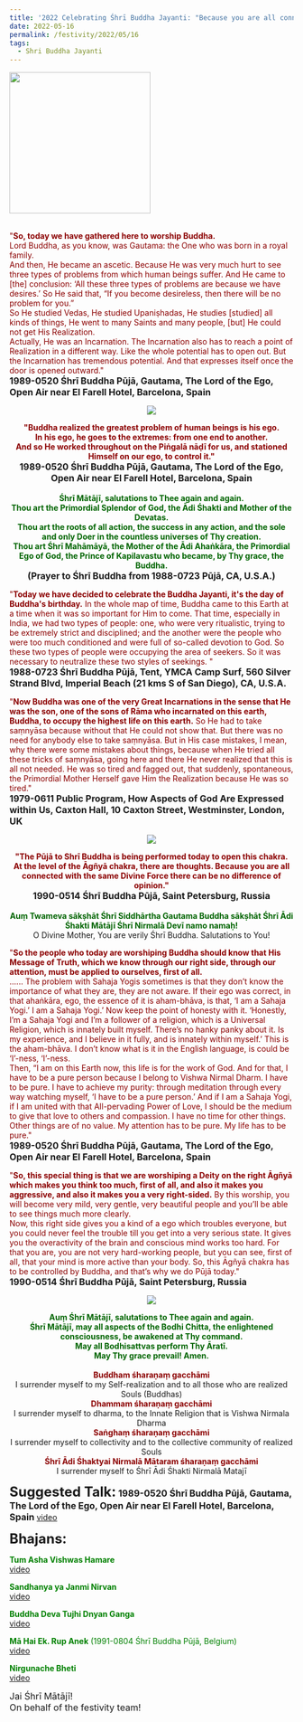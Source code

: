 ```yaml
---
title: '2022 Celebrating Śhrī Buddha Jayanti: "Because you are all connected with the same Divine Force there can be no difference of opinion" '
date: 2022-05-16
permalink: /festivity/2022/05/16
tags:
  - Shri Buddha Jayanti
---
```


<div style="text-align: left"><img src="/images/image1.png" width="250" /></div><br>

<p>
<font color="DarkRed">"<b>So, today we have gathered here to worship Buddha.</b><br>
Lord Buddha, as you know, was Gautama: the One who was born in a royal family.<br>
And then, He became an ascetic. Because He was very much hurt to see three types of problems from which human beings suffer. And He came to [the] conclusion: ‘All these three types of problems are because we have desires.’ So He said that, “If you become desireless, then there will be no problem for you.”<br>
So He studied Vedas, He studied Upaniṣhadas, He studies [studied] all kinds of things, He went to many Saints and many people, [but] He could not get His Realization.<br>
Actually, He was an Incarnation.
The Incarnation also has to reach a point of Realization in a different way. Like the whole potential has to open out. But the Incarnation has tremendous potential. And that expresses itself once the door is opened outward."</font><br>
<font size="+0"><b>1989-0520 Śhrī Buddha Pūjā, Gautama, The Lord of the Ego, Open Air near El Farell Hotel, Barcelona, Spain</b></font>
</p>

<div style="text-align: center"><img src="/images/image976.png" /></div>

<p style="text-align:center;">
<font color="DarkRed"><b>"Buddha realized the greatest problem of human beings is his ego.<br>
In his ego, he goes to the extremes: from one end to another.<br>
And so He worked throughout on the Piṅgalā nāḍī for us, and stationed Himself on our ego, to control it."</b></font><br>
<font size="+0"><b>1989-0520 Śhrī Buddha Pūjā, Gautama, The Lord of the Ego, Open Air near El Farell Hotel, Barcelona, Spain</b></font><br>
<br>
<font color="DarkGreen"><b>Śhrī Mātājī, salutations to Thee again and again.<br>
Thou art the Primordial Splendor of God, the Ādi Śhakti and Mother of the Devatas.<br>
Thou art the roots of all action, the success in any action, and the sole and only Doer in the countless universes of Thy creation.<br>
Thou art Śhrī Mahāmāyā, the Mother of the Ādi Ahaṅkāra, the Primordial Ego of God, the Prince of Kapilavastu who became, by Thy grace, the Buddha.</b></font><br>
<font size="+0"><b>(Prayer to Śhrī Buddha from 1988-0723 Pūjā, CA, U.S.A.)</b></font>
</p>

<p>
<font color="DarkRed">"<b>Today we have decided to celebrate the Buddha Jayanti, it's the day of Buddha's birthday.</b> In the whole map of time, Buddha came to this Earth at a time when it was so important for Him to come. That time, especially in India, we had two types of people: one, who were very ritualistic, trying to be extremely strict and disciplined; and the another were the people who were too much conditioned and were full of so-called devotion to God. So these two types of people were occupying the area of seekers. So it was necessary to neutralize these two styles of seekings. "</font><br>
<font size="+0"><b>1988-0723 Śhrī Buddha Pūjā, Tent, YMCA Camp Surf, 560 Silver Strand Blvd, Imperial Beach (21 kms S of San Diego), CA, U.S.A.</b></font>
</p>

<p>
<font color="DarkRed">"<b>Now Buddha was one of the very Great Incarnations in the sense that He was the son, one of the sons of Rāma who incarnated on this earth, Buddha, to occupy the highest life on this earth.</b> So He had to take saṃnyāsa because without that He could not show that. But there was no need for anybody else to take saṃnyāsa. But in His case mistakes, I mean, why there were some mistakes about things, because when He tried all these tricks of saṃnyāsa, going here and there He never realized that this is all not needed. He was so tired and fagged out, that suddenly, spontaneous, the Primordial Mother Herself gave Him the Realization because He was so tired."</font><br>
<font size="+0"><b>1979-0611 Public Program, How Aspects of God Are Expressed within Us, Caxton Hall, 10 Caxton Street, Westminster, London, UK</b></font>
</p>

<div style="text-align: center"><img src="/images/image977.png" /></div>

<p style="text-align:center;">
<font color="DarkRed"><b>"The Pūjā to Shrī Buddha is being performed today to open this chakra.<br>
At the level of the Āgñyā chakra, there are thoughts. Because you are all connected with the same Divine Force there can be no difference of opinion."</b></font><br>
<font size="+0"><b>1990-0514 Śhrī Buddha Pūjā, Saint Petersburg, Russia</b></font><br>
<br>
<font color="DarkGreen"><b>Auṃ Twameva sākṣhāt Śhrī Siddhārtha Gautama Buddha sākṣhāt Śhrī Ādi Śhakti Mātājī Śhrī Nirmalā Devī namo namaḥ!</b></font><br>
O Divine Mother, You are verily Śhrī Buddha. Salutations to You!
</p>

<p>
<font color="DarkRed">"<b>So the people who today are worshiping Buddha should know that His Message of Truth, which we know through our right side, through our attention, must be applied to ourselves, first of all.</b><br>
...... The problem with Sahaja Yogis sometimes is that they don’t know the importance of what they are, they are not aware. If their ego was correct, in that ahaṅkāra, ego, the essence of it is aham-bhāva, is that, ‘I am a Sahaja Yogi.’ I am a Sahaja Yogi.’ Now keep the point of honesty with it. ‘Honestly, I’m a Sahaja Yogi and I’m a follower of a religion, which is a Universal Religion, which is innately built myself. There’s no hanky panky about it. Is my experience, and I believe in it fully, and is innately within myself.’ This is the aham-bhāva. I don’t know what is it in the English language, is could be ‘I’-ness, ‘I’-ness.<br>
Then, “I am on this Earth now, this life is for the work of God. And for that, I have to be a pure person because I belong to Vishwa Nirmal Dharm. I have to be pure. I have to achieve my purity: through meditation through every way watching myself, ‘I have to be a pure person.’ And if I am a Sahaja Yogi, if I am united with that All-pervading Power of Love, I should be the medium to give that love to others and compassion. I have no time for other things. Other things are of no value. My attention has to be pure. My life has to be pure."</font><br>
<font size="+0"><b>1989-0520 Śhrī Buddha Pūjā, Gautama, The Lord of the Ego, Open Air near El Farell Hotel, Barcelona, Spain</b></font>
</p>

<p>
<font color="DarkRed">"<b>So, this special thing is that we are worshiping a Deity on the right Āgñyā which makes you think too much, first of all, and also it makes you aggressive, and also it makes you a very right-sided.</b> By this worship, you will become very mild, very gentle, very beautiful people and you’ll be able to see things much more clearly.<br>
Now, this right side gives you a kind of a ego which troubles everyone, but you could never feel the trouble till you get into a very serious state. It gives you the overactivity of the brain and conscious mind works too hard. For that you are, you are not very hard-working people, but you can see, first of all, that your mind is more active than your body. So, this Āgñyā chakra has to be controlled by Buddha, and that’s why we do Pūjā today."</font><br>
<font size="+0"><b>1990-0514 Śhrī Buddha Pūjā, Saint Petersburg, Russia</b></font>
</p>

<div style="text-align: center"><img src="/images/image978.png" /></div>

<p style="text-align:center;">
<font color="DarkGreen"><b>Auṃ Śhrī Mātājī, salutations to Thee again and again.<br>
Śhrī Mātājī, may all aspects of the Bodhi Chitta, the enlightened consciousness, be awakened at Thy command.<br>
May all Bodhisattvas perform Thy Āratī.<br>
May Thy grace prevail! Amen.</b></font><br>
<br>
<font color="DarkRed"><b>Buddham śharaṇaṃ gacchāmi</b></font><br>
I surrender myself to my Self-realization and to all those who are realized Souls (Buddhas)<br>
<font color="DarkRed"><b>Dhammam śharaṇaṃ gacchāmi</b></font><br>
I surrender myself to dharma, to the Innate Religion that is Vishwa Nirmala Dharma <br>
<font color="DarkRed"><b>Saṅghaṃ śharaṇaṃ gacchāmi</b></font><br>
I surrender myself to collectivity and to the collective community of realized Souls<br>
<font color="DarkRed"><b>Śhrī Ādi Śhaktyai Nirmalā Mātaram śharaṇaṃ gacchāmi</b></font><br>
I surrender myself to Śhrī Ādi Śhakti Nirmalā Matajī<br>
</p>

<font size="+2"><b>Suggested Talk:</b></font> 
<font size="+0"><b>1989-0520 Śhrī Buddha Pūjā, Gautama, The Lord of the Ego, Open Air near El Farell Hotel, Barcelona, Spain</b></font>
<a href="https://youtu.be/vM-qYgVY5Hg"> video</a><br>

<font size="+2"><b>Bhajans:</b></font>

<p>
<font color="green"><b>Tum Asha Vishwas Hamare</b></font><br>
<a href="https://seven-teams.github.io/Videos_Links.html">video</a>
</p>

<p>
<font color="green"><b>Sandhanya ya Janmi Nirvan</b></font><br>
<a href="https://seven-teams.github.io/Videos_Links.html">video</a>
</p>
 
<p>
<font color="green"><b>Buddha Deva Tujhi Dnyan Ganga</b></font><br>
<a href="https://seven-teams.github.io/Videos_Links.html">video</a>
</p>

<p>
<font color="green"><b>Mā Hai Ek. Rup Anek</b> (1991-0804 Śhrī Buddha Pūjā, Belgium)</font><br>
<a href="https://soundcloud.com/sahaja-yoga-music/maa-hai-ek-rup-anek-1991-0804">video</a> 
</p>

<p>
<font color="green"><b>Nirgunache Bheti</b></font><br>
<a href="https://seven-teams.github.io/Videos_Links.html">video</a>
</p>

<p>
<font size="+0">Jai Śhrī Mātājī!<br>
On behalf of the festivity team!</font>
</p>